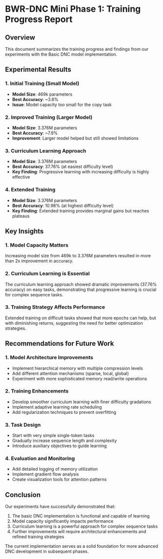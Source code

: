 # BWR-DNC Mini Phase 1: Training Progress Report

## Overview
This document summarizes the training progress and findings from our experiments with the Basic DNC model implementation.

## Experimental Results

### 1. Initial Training (Small Model)
- **Model Size**: 469k parameters
- **Best Accuracy**: ~3.8% 
- **Issue**: Model capacity too small for the copy task

### 2. Improved Training (Larger Model)
- **Model Size**: 3.376M parameters
- **Best Accuracy**: ~7.9%
- **Improvement**: Larger model helped but still showed limitations

### 3. Curriculum Learning Approach
- **Model Size**: 3.376M parameters
- **Best Accuracy**: 37.76% (at easiest difficulty level)
- **Key Finding**: Progressive learning with increasing difficulty is highly effective

### 4. Extended Training
- **Model Size**: 3.376M parameters
- **Best Accuracy**: 10.98% (at highest difficulty level)
- **Key Finding**: Extended training provides marginal gains but reaches plateaus

## Key Insights

### 1. Model Capacity Matters
Increasing model size from 469k to 3.376M parameters resulted in more than 2x improvement in accuracy.

### 2. Curriculum Learning is Essential
The curriculum learning approach showed dramatic improvements (37.76% accuracy) on easy tasks, demonstrating that progressive learning is crucial for complex sequence tasks.

### 3. Training Strategy Affects Performance
Extended training on difficult tasks showed that more epochs can help, but with diminishing returns, suggesting the need for better optimization strategies.

## Recommendations for Future Work

### 1. Model Architecture Improvements
- Implement hierarchical memory with multiple compression levels
- Add different attention mechanisms (sparse, local, global)
- Experiment with more sophisticated memory read/write operations

### 2. Training Enhancements
- Develop smoother curriculum learning with finer difficulty gradations
- Implement adaptive learning rate scheduling
- Add regularization techniques to prevent overfitting

### 3. Task Design
- Start with very simple single-token tasks
- Gradually increase sequence length and complexity
- Introduce auxiliary objectives to guide learning

### 4. Evaluation and Monitoring
- Add detailed logging of memory utilization
- Implement gradient flow analysis
- Create visualization tools for attention patterns

## Conclusion

Our experiments have successfully demonstrated that:
1. The basic DNC implementation is functional and capable of learning
2. Model capacity significantly impacts performance
3. Curriculum learning is a powerful approach for complex sequence tasks
4. Further improvements will require architectural enhancements and refined training strategies

The current implementation serves as a solid foundation for more advanced DNC development in subsequent phases.